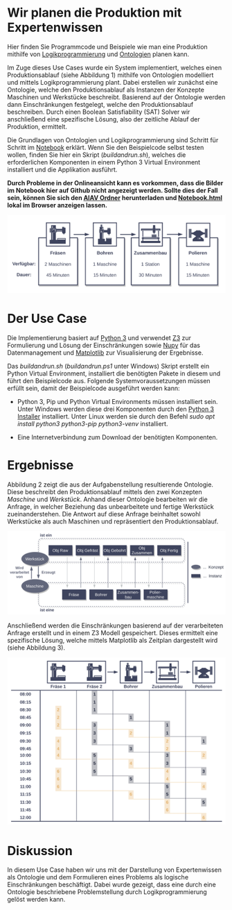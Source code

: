 # Wir planen die Produktion mit Expertenwissen

Hier finden Sie Programmcode und Beispiele wie man eine Produktion mithilfe von [Logikprogrammierung](https://towardsdatascience.com/logic-programming-rethinking-the-way-we-program-8706b2adc3f1) und [Ontologien](https://towardsdatascience.com/knowledge-graphs-at-a-glance-c9119130a9f0) planen kann.

Im Zuge dieses Use Cases wurde ein System implementiert, welches einen Produktionsablauf (siehe Abbildung 1) mithilfe von Ontologien modelliert und mittels Logikprogrammierung plant. Dabei erstellen wir zunächst eine Ontologie, welche den Produktionsablauf als Instanzen der Konzepte Maschinen und Werkstücke beschreibt. Basierend auf der Ontologie werden dann Einschränkungen festgelegt, welche den Produktionsablauf beschreiben. Durch einen Boolean Satisfiability (SAT) Solver wir anschließend eine spezifische Lösung, also der zeitliche Ablauf der Produktion, ermittelt.

Die Grundlagen von Ontologien und Logikprogrammierung sind Schritt für Schritt im [Notebook](./Notebook.ipynb) erklärt. Wenn Sie den Beispielcode selbst testen wollen, finden Sie hier ein Skript (*buildandrun.sh*), welches die erforderlichen Komponenten in einem Python 3 Virtual Environment installiert und die Applikation ausführt.

__Durch Probleme in der Onlineansicht kann es vorkommen, dass die Bilder im Notebook hier auf Github nicht angezeigt werden. Sollte dies der Fall sein, können Sie sich den [AIAV Ordner](https://github.com/TW-Robotics/AIAV/archive/refs/heads/main.zip) herunterladen und [Notebook.html](Notebook.html) lokal im Browser anzeigen lassen.__

![Abbildung 1](images/Abbildung1Problem.jpg)


# Der Use Case

Die Implementierung basiert auf [Python 3](https://docs.python.org/3/) und verwendet [Z3](https://github.com/Z3Prover/z3) zur Formulierung und Lösung der Einschränkungen sowie [Nupy](https://numpy.org/) für das Datenmanagement und [Matplotlib](https://matplotlib.org/) zur Visualisierung der Ergebnisse.

Das *buildandrun.sh* (*buildandrun.ps1* unter Windows) Skript erstellt ein Python Virtual Environment, installiert die benötigten Pakete in diesem und führt den Beispielcode aus. Folgende Systemvoraussetzungen müssen erfüllt sein, damit der Beispielcode ausgeführt werden kann:

- Python 3, Pip und Python Virtual Environments müssen installiert sein. Unter Windows werden diese drei Komponenten durch den [Python 3 Installer](https://www.python.org/downloads/windows/) installiert. Unter Linux werden sie durch den Befehl *sudo apt install python3 python3-pip python3-venv* installiert.

- Eine Internetverbindung zum Download der benötigten Komponenten.


# Ergebnisse

Abbildung 2 zeigt die aus der Aufgabenstellung resultierende Ontologie. Diese beschreibt den Produktionsablauf mittels den zwei Konzepten *Maschine* und *Werkstück*. Anhand dieser Ontologie bearbeiten wir die Anfrage, in welcher Beziehung das unbearbeitete und fertige Werkstück zueinanderstehen. Die Antwort auf diese Anfrage beinhaltet sowohl Werkstücke als auch Maschinen und repräsentiert den Produktionsablauf. 

![Abbildung 2](images/Abbildung3Ontologie.jpg)

Anschließend werden die Einschränkungen basierend auf der verarbeiteten Anfrage erstellt und in einem Z3 Modell gespeichert. Dieses ermittelt eine spezifische Lösung, welche mittels Matplotlib als Zeitplan dargestellt wird (siehe Abbildung 3).

![Abbildung 3](images/Abbildung4Plan.jpg)


# Diskussion

In diesem Use Case haben wir uns mit der Darstellung von Expertenwissen als Ontologie und dem Formulieren eines Problems als logische Einschränkungen beschäftigt. Dabei wurde gezeigt, dass eine durch eine Ontologie beschriebene Problemstellung durch Logikprogrammierung gelöst werden kann.

